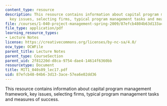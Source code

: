 ```yaml
---
content_type: resource
description: This resource contains information about capital program management framework,
  key issues, selecting firms, typical program management tasks and measures of success.
file: /courses/1-040-project-management-spring-2009/87efcb4804b63d133ace57ea6e02dd36_MIT1_040s09_lec17.pdf
file_type: application/pdf
learning_resource_types:
- Lecture Notes
license: https://creativecommons.org/licenses/by-nc-sa/4.0/
ocw_type: OCWFile
parent_title: Lecture Notes
parent_type: CourseSection
parent_uid: 2f81220d-d8ca-9754-dae4-14614f6360bb
resourcetype: Document
title: MIT1_040s09_lec17.pdf
uid: 87efcb48-04b6-3d13-3ace-57ea6e02dd36
---
```

This resource contains information about capital program management framework, key issues, selecting firms, typical program management tasks and measures of success.